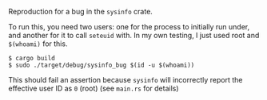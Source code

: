 Reproduction for a bug in the `sysinfo` crate.

To run this, you need two users: one for the process to initially run under, and another for it to call `seteuid` with.
In my own testing, I just used root and `$(whoami)` for this.

```
$ cargo build
$ sudo ./target/debug/sysinfo_bug $(id -u $(whoami))
```

This should fail an assertion because `sysinfo` will incorrectly report the effective user ID as `0` (root) (see `main.rs` for details)